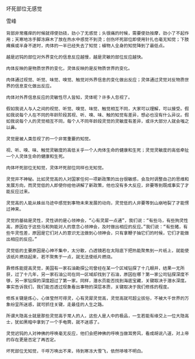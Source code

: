 坏死部位无感觉

雪峰


    背部非常瘙痒的时候就得使劲挠，劲小了无感觉；头很痛的时候，需要使劲按摩，劲小了不起作用；天寒地冻手脚冻麻木了放在热水中感觉不到烫；创伤坏死部位即使用针扎也毫无知觉；下肢瘫痪或半身不遂时，肉体的一半已经失去了知觉；植物人全身的知觉降到了最低点。

    越是迟钝的部位对外界变化的信息反应越慢，越是灵敏的部位反应越快。

    肉体反映的是物质世界的变化，灵体反映的是反物质世界的变化。

    肉体通过视觉、听觉、味觉、嗅觉、触觉对外界信息的变化做出反应；灵体通过灵觉对反物质世界的信息变化做出反应。

    肉体对外界信息反应的灵敏性尽人皆知，灵体呢？许多人忽视了。

    假如我说人与人之间的视觉、听觉、嗅觉、味觉、触觉相互不同，大家可以理解，可以接受。假如我说每个人在不同的年龄阶段其视、听、嗅、味、触的知觉有差异，想必也没有什么异议。假如我说每个人的灵觉相互不同，每个人不同年龄段灵觉的灵敏度有差异，或许大部分人就会嗤之以鼻。

    灵觉是被人类忽视了的一个非常重要的知觉。

    视、听、嗅、味、触觉灵敏度的高低关乎一个人肉体生命的健康和生死；灵觉灵敏度的高低牵扯一个人灵体生命的健康和生死。

    肉体坏死部位无知觉，灵体坏死部位同样也无知觉。

    灵觉并不神秘。比如灵觉高的人对国家任何一项新政策的出台很敏感，会及时调整自己的思维和发展方向，而灵觉低的人即使你给他讲解了新政策，他也没有多大反应，非要等到既成事实了才能反应过来。

    灵觉高的人能从蛛丝马迹中感觉到事物未来发展的动向，灵觉低的人非要等到山崩地裂了才能愣过神来。

    灵觉的基础是灵性，灵性讲的是心领神会，“心有灵犀一点通”，我们说：“有些马，有些狗灵性高，原因在于这些马和狗能对人的意念心领神会，及时做出相应的反应。”我们说：“有些猪，有些牛灵性差，原因是它们对人的意识无法做到心领神会，只有拿鞭子抽它们的时候，它们才能做出相应的反应。”

    灵觉低的主要原因是心神不集中，太分散，凸透镜若在太阳底下把热能聚焦到一片纸上，就能使该纸片燃烧起来，若不聚焦于一点，就无法使纸片燃烧。

    靠修炼能提高灵觉，美国有一家石油勘探公司曾经在某一个区域钻探了十几眼井，结果一无所获，过了十几年，另一家石油公司在同一区域却找到了石油，原因在哪？第一家公司钻探深度不够，另一家钻探的深度超过了第一家。同样，潜水员能否找到海底宝藏，关键取决于潜水深度。事实告诉我们，我们能否透过现象看出事物的深层本质，关键取决于我们修炼的程度。

    修炼关键是炼心，心体莹然可得灵，心有灵犀灵觉高，灵觉高就可超尘拔俗，不被大千世界的万象纷呈所迷惑，就可抓住关键，走最佳的人生之路。

    所谓大隐高士就是那些灵觉高于常人的人，这些人是人中的极品，一生若能有缘交上一位大隐高士，犹如黑暗中拿到了一个手电筒，就不迷惑了。

    灵觉迟钝的人对神佛的呼唤毫无反应，他们会把神佛的呼唤当做耳旁风，看成胡说八道，对上帝的存在更是否定了再否定。

    坏死部位无知觉，千呼万唤出不来，待到寒冻大雪飞，依然哆嗦不明白。



